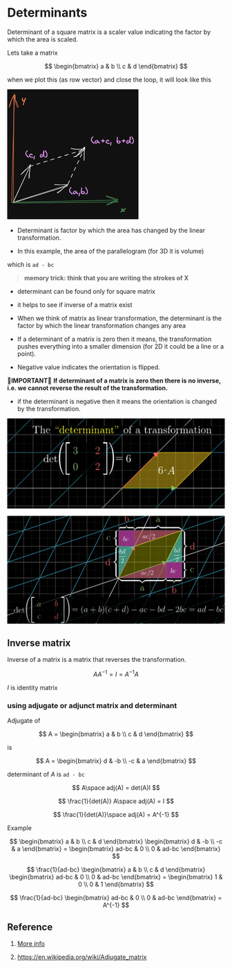 # Determinants

Determinant of a square matrix is a scaler value indicating the factor by which the area is scaled.

Lets take a matrix

$$
\begin{bmatrix}
a & b \\
c & d
\end{bmatrix}
$$

when we plot this (as row vector) and close the loop, it will look like this

![image matrix plotter as vector](./img/006_determinant.excalidraw.png)

* Determinant is factor by which the area has changed by the linear transformation.

* In this example, the area of the parallelogram (for 3D it is volume)

which is `ad - bc`

> **memory trick: think that you are writing the strokes of X**

* determinant can be found only for square matrix
* it helps to see if inverse of a matrix exist

* When we think of matrix as linear transformation, the determinant is the factor by which the linear transformation changes any area

* If a determinant of a matrix is zero then it means, the transformation pushes everything into a smaller dimension (for 2D it could be a line or a point).

* Negative value indicates the orientation is flipped.

🔴**IMPORTANT**🔴 **If determinant of a matrix is zero then there is no inverse, i.e. we cannot reverse the result of the transformation.**

* if the determinant is negative then it means the orientation is changed by the transformation.

![image](img/006.Determinants-0902155044.png)

![image](img/006.Determinants-0902164220.png)

## Inverse matrix

Inverse of a matrix is a matrix that reverses the transformation.

$$
    AA^{-1} = I = A^{-1}A
$$

$I$ is identity matrix

### using adjugate or adjunct matrix and determinant

Adjugate of

$$
A = \begin{bmatrix} a & b \\
c & d \end{bmatrix}
$$

is

$$
A = \begin{bmatrix} d & -b \\
-c & a \end{bmatrix}
$$

determinant of $A$ is `ad - bc`

$$
    A\space adj(A) = det(A)I
$$

$$
   \frac{1}{det(A)} A\space adj(A) = I
$$

$$
   \frac{1}{det(A)}\space adj(A) = A^{-1}
$$

Example

$$
\begin{bmatrix} a & b \\
c & d \end{bmatrix} \begin{bmatrix} d & -b \\
-c & a \end{bmatrix} = \begin{bmatrix} ad-bc & 0 \\
0 & ad-bc \end{bmatrix}
$$

$$
\frac{1}{ad-bc} \begin{bmatrix} a & b \\
c & d \end{bmatrix}  \begin{bmatrix} ad-bc & 0 \\
0 & ad-bc \end{bmatrix} = \begin{bmatrix} 1 & 0
\\ 0 & 1 \end{bmatrix}
$$

$$
\frac{1}{ad-bc}  \begin{bmatrix} ad-bc & 0 \\
0 & ad-bc \end{bmatrix} = A^{-1}
$$

## Reference

1. [More info](https://www.mathsisfun.com/algebra/matrix-determinant.html)

2. <https://en.wikipedia.org/wiki/Adjugate_matrix>
